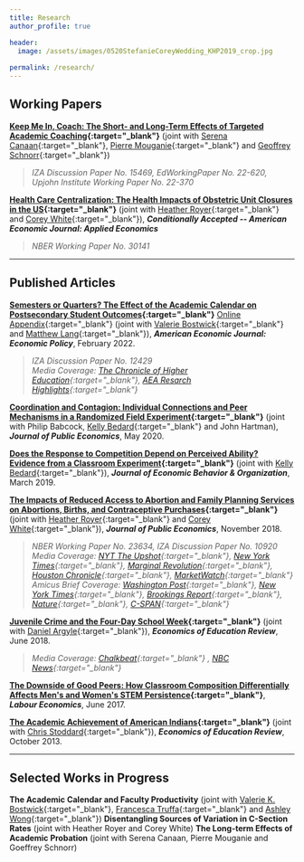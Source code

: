 ```yaml
---
title: Research
author_profile: true

header:
  image: /assets/images/0520StefanieCoreyWedding_KHP2019_crop.jpg
  
permalink: /research/
---
```




## Working Papers
 **[Keep Me In, Coach: The Short- and Long-Term Effects of Targeted Academic Coaching](/assets/docs/coaching_v6.pdf){:target="_blank"}**  (joint with [Serena Canaan](https://sites.google.com/site/serenacanaan87/home){:target="_blank"}, [Pierre Mouganie](https://sites.google.com/site/pierremouganie/){:target="_blank"} and [Geoffrey Schnorr](https://geoffreyschnorr.com/){:target="_blank"})  
 > *IZA Discussion Paper No. 15469, EdWorkingPaper No. 22-620, Upjohn Institute Working Paper No. 22-370*


 **[Health Care Centralization: The Health Impacts of Obstetric Unit Closures in the US](/assets/docs/frw_reduced_form_manuscript.pdf){:target="_blank"}** (joint with [Heather Royer](https://sites.google.com/site/heathernroyer/){:target="_blank"} and [Corey White](https://coreywhite.net/){:target="_blank"}), ***Conditionally Accepted -- American Economic Journal: Applied Economics***
> *NBER Working Paper No. 30141*

---

## Published Articles

 **[Semesters or Quarters? The Effect of the Academic Calendar on Postsecondary Student Outcomes](/assets/docs/AcademicCalendar.pdf){:target="_blank"}**  [Online Appendix](/assets/docs/Online_Appendix.pdf){:target="_blank"}  (joint with [Valerie Bostwick](https://vkbostwick.weebly.com/){:target="_blank"} and [Matthew Lang](https://sites.google.com/site/matthewdlang18/){:target="_blank"}), ***American Economic Journal: Economic Policy***, February 2022.
> *IZA Discussion Paper No. 12429*\
*Media Coverage: [The Chronicle of Higher Education](https://www.chronicle.com/article/for-students-on-the-quarter-system-landing-a-summer-internship-can-bring-complications/){:target="_blank"}, [AEA Resarch Highlights](https://www.aeaweb.org/research/college-semesters-quarters-graduation){:target="_blank"}*

 **[Coordination and Contagion: Individual Connections and Peer Mechanisms in a Randomized Field Experiment](/assets/docs/PeerEffects_JPubE_Final_2019.pdf){:target="_blank"}** (joint with Philip Babcock, [Kelly Bedard](https://econ.ucsb.edu/people/faculty/kelly-bedard){:target="_blank"} and John Hartman), ***Journal of Public Economics***, May 2020.

 **[Does the Response to Competition Depend on Perceived Ability? Evidence from a Classroom Experiment](/assets/docs/TUCE_Feb2019.pdf){:target="_blank"}** (joint with [Kelly Bedard](https://econ.ucsb.edu/people/faculty/kelly-bedard){:target="_blank"}), ***Journal of Economic Behavior & Organization***, March 2019.

 **[The Impacts of Reduced Access to Abortion and Family Planning Services on Abortions, Births, and Contraceptive Purchases](/assets/docs/Abortion_JPubE.pdf){:target="_blank"}** (joint with [Heather Royer](https://sites.google.com/site/heathernroyer/){:target="_blank"} and [Corey White](https://coreywhite.net/){:target="_blank"}), ***Journal of Public Economics***, November 2018.
> *NBER Working Paper No. 23634, IZA Discussion Paper No. 10920*\
*Media Coverage: [NYT The Upshot](https://www.nytimes.com/interactive/2019/07/18/upshot/roe-v-wade-abortion-maps-planned-parenthood.html?mtrref=www.nytimes.com&mtrref=www.nytimes.com&gwh=A499654C4F13DA63E11C9DBDDDBBE942&gwt=pay&assetType=PAYWALL){:target="_blank"}, [New York Times](https://drive.google.com/file/d/1NmMqDfwAdqKMr2RttZgEjG0U4B2NFdFy/view){:target="_blank"}, [Marginal Revolution](https://marginalrevolution.com/marginalrevolution/2021/12/earlier-data-on-texas-abortion-restrictions.html#comments){:target="_blank"}, [Houston Chronicle](https://www.houstonchronicle.com/business/texanomics/article/Study-Texas-abortion-restrictions-boosted-birth-11720119.php){:target="_blank"}, [MarketWatch](https://www.marketwatch.com/story/what-happened-to-birth-rates-after-texas-restricted-access-to-abortion-2017-08-01){:target="_blank"}*\
*Amicus Brief Coverage: [Washington Post](https://www.washingtonpost.com/opinions/2021/11/30/court-cannot-fool-itself-eviscerating-roe-would-upend-lives/){:target="_blank"}, [New York Times](https://www.nytimes.com/2021/12/01/upshot/mississippi-abortion-case-roe.html){:target="_blank"},  [Brookings Report](){:target="_blank"}, [Nature](https://www.nature.com/articles/d41586-021-02834-7){:target="_blank"}, [C-SPAN](https://www.c-span.org/video/?c4989037/user-clip-economists-amicus){:target="_blank"}*

 **[Juvenile Crime and the Four-Day School Week](/assets/docs/4dayschoolweek_crime_EER_RR_Final.pdf){:target="_blank"}** (joint with [Daniel Argyle](https://scholar.google.com/citations?user=JJiQXQgAAAAJ&hl=en&oi=ao){:target="_blank"}), ***Economics of Education Review***, June 2018.
> *Media Coverage: [Chalkbeat](https://www.chalkbeat.org/2018/4/2/21104689/four-day-school-weeks-a-nationwide-symptom-of-tight-budgets-lead-to-more-youth-crime-study-finds){:target="_blank"} , [NBC News](https://www.nbcnews.com/politics/politics-news/four-day-school-week-teachers-kids-give-it-parents-are-n1009506){:target="_blank"}*

 **[The Downside of Good Peers: How Classroom Composition Differentially Affects Men's and Women's STEM Persistence](/assets/docs/STEM_LE_RR.pdf){:target="_blank"}**, ***Labour Economics***, June 2017.

 **[The Academic Achievement of American Indians](/assets/docs/AIGap.pdf){:target="_blank"}** (joint with [Chris Stoddard](https://www.montana.edu/cstoddard/){:target="_blank"}), ***Economics of Education Review***, October 2013.


---

## Selected Works in Progress
 **The Academic Calendar and Faculty Productivity** (joint with [Valerie K. Bostwick](https://vkbostwick.weebly.com/){:target="_blank"}, [Francesca Truffa](https://sites.northwestern.edu/ftl2720/){:target="_blank"} and [Ashley Wong](https://www.ashley-wong.net/){:target="_blank"})
 **Disentangling Sources of Variation in C-Section Rates** (joint with Heather Royer and Corey White)
 **The Long-term Effects of Academic Probation** (joint with Serena Canaan, Pierre Mouganie and Goeffrey Schnorr) 

